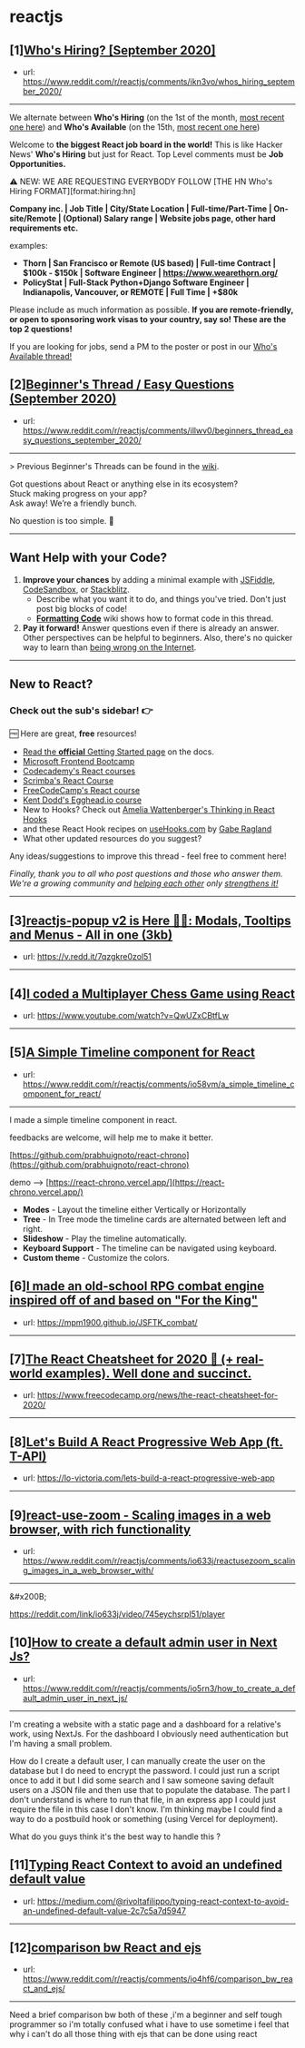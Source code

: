 # reactjs
## [1][Who's Hiring? [September 2020]](https://www.reddit.com/r/reactjs/comments/ikn3vo/whos_hiring_september_2020/)
- url: https://www.reddit.com/r/reactjs/comments/ikn3vo/whos_hiring_september_2020/
---
We alternate between **Who's Hiring** (on the 1st of the month, [most recent one here][hiring:most recent]) and **Who's Available** (on the 15th, [most recent one here][available:most recent])

Welcome to **the biggest React job board in the world!** This is like Hacker News' **Who's Hiring** but just for React. Top Level comments must be **Job Opportunities.**

⚠️ NEW: WE ARE REQUESTING EVERYBODY FOLLOW [THE HN Who's Hiring FORMAT][format:hiring:hn]

**Company inc. | Job Title | City/State Location | Full-time/Part-Time | On-site/Remote | (Optional) Salary range | Website jobs page, other hard requirements etc.**

examples:

- **Thorn | San Francisco or Remote (US based) | Full-time Contract | $100k - $150k | Software Engineer | https://www.wearethorn.org/**
- **PolicyStat | Full-Stack Python+Django Software Engineer | Indianapolis, Vancouver, or REMOTE | Full Time | +\$80k**

Please include as much information as possible. **If you are remote-friendly, or open to sponsoring work visas to your country, say so! These are the top 2 questions!**

If you are looking for jobs, send a PM to the poster or post in our [Who's Available thread!][available:most recent]

[hiring:most recent]: https://www.reddit.com/r/reactjs/comments/i1u8a4/whos_hiring_august_2020/
[available:most recent]: https://www.reddit.com/r/reactjs/comments/iaggwf/whos_available_august_2020/
## [2][Beginner's Thread / Easy Questions (September 2020)](https://www.reddit.com/r/reactjs/comments/illwv0/beginners_thread_easy_questions_september_2020/)
- url: https://www.reddit.com/r/reactjs/comments/illwv0/beginners_thread_easy_questions_september_2020/
---
&gt; Previous Beginner's Threads can be found in the [wiki][wiki previous threads].

Got questions about React or anything else in its ecosystem?  
Stuck making progress on your app?  
Ask away! We’re a friendly bunch.

No question is too simple. 🙂

---

## Want Help with your Code?

1. **Improve your chances** by adding a minimal example with [JSFiddle][jsfiddle], [CodeSandbox][code sandbox], or [Stackblitz][stackblitz].
    - Describe what you want it to do, and things you've tried. Don't just post big blocks of code!
    - **[Formatting Code][wiki formatting code]** wiki shows how to format code in this thread.
1. **Pay it forward!** Answer questions even if there is already an answer. Other perspectives can be helpful to beginners. Also, there's no quicker way to learn than [being wrong on the Internet][being wrong on the internet].

---

## New to React?

### Check out the sub's **sidebar**! 👉

🆓 Here are great, **free** resources!

- [Read the **official** Getting Started page][official getting started page] on the docs.
- [Microsoft Frontend Bootcamp][microsoft frontend bootcamp]
- [Codecademy's React courses][codecademy's react courses]
- [Scrimba's React Course][scrimba's react course]
- [FreeCodeCamp's React course][freecodecamp's react course]
- [Kent Dodd's Egghead.io course][kent dodd's egghead.io course]
- New to Hooks? Check out [Amelia Wattenberger's Thinking in React Hooks][thinking in react hooks]
- and these React Hook recipes on [useHooks.com][useHooks.com] by [Gabe Ragland](https://twitter.com/gabe_ragland)
- What other updated resources do you suggest?

Any ideas/suggestions to improve this thread - feel free to comment here!

_Finally, thank you to all who post questions and those who answer them. We're a growing community and [helping each other][learn by teaching] only [strengthens it!][learn in public]_

---

[useHooks.com]: https://usehooks.com/
[thinking in react hooks]: https://wattenberger.com/blog/react-hooks
[freecodecamp's react course]: https://www.freecodecamp.org/news/learn-react-course/
[microsoft frontend bootcamp]: https://www.reddit.com/r/reactjs/comments/auu02f/microsoft_has_open_sourced_their_frontend/
[official getting started page]: https://reactjs.org/docs/getting-started.html
[/u/acemarke]: https://www.reddit.com/u/acemarke
[suggested resources for learning react]: http://blog.isquaredsoftware.com/2017/12/blogged-answers-learn-react/
[kent dodd's egghead.io course]: http://kcd.im/beginner-react
[codecademy's react courses]: https://www.codecademy.com/catalog/language/javascript
[scrimba's react course]: https://scrimba.com/g/glearnreact
[wiki formatting code]: https://www.reddit.com/r/reactjs/wiki/index#wiki_formatting_code
[wiki previous threads]: https://www.reddit.com/r/reactjs/wiki/index#wiki_previous_threads
[code sandbox]: https://codesandbox.io/s/new
[jsfiddle]: https://jsfiddle.net/Luktwrdm/
[stackblitz]: https://stackblitz.com/
[being wrong on the internet]: https://xkcd.com/386/
[tweet organization]: https://twitter.com/dan_abramov/status/1027245759232651270?lang=en
[get started with redux]: https://www.reddit.com/r/reactjs/wiki/index#wiki_getting_started_with_redux
[learn by teaching]: https://en.wikipedia.org/wiki/Learning_by_teaching
[learn in public]: https://www.swyx.io/writing/learn-in-public/
## [3][reactjs-popup v2 is Here 🎉🎉: Modals, Tooltips and Menus - All in one (3kb)](https://www.reddit.com/r/reactjs/comments/io4995/reactjspopup_v2_is_here_modals_tooltips_and_menus/)
- url: https://v.redd.it/7qzgkre0zol51
---

## [4][I coded a Multiplayer Chess Game using React](https://www.reddit.com/r/reactjs/comments/inou6r/i_coded_a_multiplayer_chess_game_using_react/)
- url: https://www.youtube.com/watch?v=QwUZxCBtfLw
---

## [5][A Simple Timeline component for React](https://www.reddit.com/r/reactjs/comments/io58vm/a_simple_timeline_component_for_react/)
- url: https://www.reddit.com/r/reactjs/comments/io58vm/a_simple_timeline_component_for_react/
---
I made a simple timeline component in react.

feedbacks are welcome, will help me to make it better.

[https://github.com/prabhuignoto/react-chrono](https://github.com/prabhuignoto/react-chrono)

demo --&gt;  [https://react-chrono.vercel.app/](https://react-chrono.vercel.app/)

* **Modes** \- Layout the timeline either Vertically or Horizontally
* **Tree** \- In Tree mode the timeline cards are alternated between left and right.
* **Slideshow** \- Play the timeline automatically.
* **Keyboard Support** \- The timeline can be navigated using keyboard.
* **Custom theme** \- Customize the colors.
## [6][I made an old-school RPG combat engine inspired off of and based on "For the King"](https://www.reddit.com/r/reactjs/comments/io1o7h/i_made_an_oldschool_rpg_combat_engine_inspired/)
- url: https://mpm1900.github.io/JSFTK_combat/
---

## [7][The React Cheatsheet for 2020 📄 (+ real-world examples). Well done and succinct.](https://www.reddit.com/r/reactjs/comments/intexa/the_react_cheatsheet_for_2020_realworld_examples/)
- url: https://www.freecodecamp.org/news/the-react-cheatsheet-for-2020/
---

## [8][Let's Build A React Progressive Web App (ft. T-API)](https://www.reddit.com/r/reactjs/comments/io2fic/lets_build_a_react_progressive_web_app_ft_tapi/)
- url: https://lo-victoria.com/lets-build-a-react-progressive-web-app
---

## [9][react-use-zoom - Scaling images in a web browser, with rich functionality](https://www.reddit.com/r/reactjs/comments/io633j/reactusezoom_scaling_images_in_a_web_browser_with/)
- url: https://www.reddit.com/r/reactjs/comments/io633j/reactusezoom_scaling_images_in_a_web_browser_with/
---
&amp;#x200B;

https://reddit.com/link/io633j/video/745eychsrpl51/player
## [10][How to create a default admin user in Next Js?](https://www.reddit.com/r/reactjs/comments/io5rn3/how_to_create_a_default_admin_user_in_next_js/)
- url: https://www.reddit.com/r/reactjs/comments/io5rn3/how_to_create_a_default_admin_user_in_next_js/
---
I'm creating a website with a static page and a dashboard for a relative's work, using NextJs. For the dashboard I obviously need authentication but I'm having a small problem.

How do I create a default user, I can manually create the user on the database but I do need to encrypt the password. I could just run a script once to add it but I did some search and I saw someone saving default users on a JSON file and then use that to populate the database. The part I don't understand is where to run that file, in an express app I could just require the file in this case I don't know. I'm thinking maybe I could find a way to do a postbuild hook or something (using Vercel for deployment).

What do you guys think it's the best way to handle this ?
## [11][Typing React Context to avoid an undefined default value](https://www.reddit.com/r/reactjs/comments/io51kn/typing_react_context_to_avoid_an_undefined/)
- url: https://medium.com/@rivoltafilippo/typing-react-context-to-avoid-an-undefined-default-value-2c7c5a7d5947
---

## [12][comparison bw React and ejs](https://www.reddit.com/r/reactjs/comments/io4hf6/comparison_bw_react_and_ejs/)
- url: https://www.reddit.com/r/reactjs/comments/io4hf6/comparison_bw_react_and_ejs/
---
Need a brief comparison bw both of these ,i'm a beginner and self tough programmer so i'm totally confused what i have to use sometime i feel that why i can't do  all those thing with ejs that can be done using react
